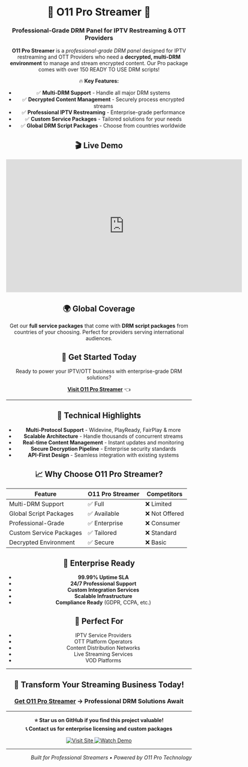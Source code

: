 <div align="center">

# 🚀 O11 Pro Streamer 🚀
### Professional-Grade DRM Panel for IPTV Restreaming & OTT Providers



<p>
  <strong>O11 Pro Streamer</strong> is a <em>professional-grade DRM panel</em> designed for IPTV restreaming and OTT Providers who need a <strong>decrypted, multi-DRM environment</strong> to manage and stream encrypted content. Our Pro package comes with over 150 READY TO USE DRM scripts!
</p>

🔥 **Key Features:**
- ✅ **Multi-DRM Support** - Handle all major DRM systems
- ✅ **Decrypted Content Management** - Securely process encrypted streams
- ✅ **Professional IPTV Restreaming** - Enterprise-grade performance
- ✅ **Custom Service Packages** - Tailored solutions for your needs
- ✅ **Global DRM Script Packages** - Choose from countries worldwide

## 🎬 Live Demo
<div align="center">
  <iframe src="https://player.vimeo.com/video/1127665826?h=ad8bbc57f6" width="640" height="360" frameborder="0" allow="autoplay; fullscreen" allowfullscreen></iframe>
</div>

## 🌍 Global Coverage
Get our **full service packages** that come with **DRM script packages** from countries of your choosing. Perfect for providers serving international audiences.

## 🚀 Get Started Today
Ready to power your IPTV/OTT business with enterprise-grade DRM solutions?

**[Visit O11 Pro Streamer](https://o11pro.com/)** 👈

---

## 🔧 Technical Highlights
- **Multi-Protocol Support** - Widevine, PlayReady, FairPlay & more
- **Scalable Architecture** - Handle thousands of concurrent streams
- **Real-time Content Management** - Instant updates and monitoring
- **Secure Decryption Pipeline** - Enterprise security standards
- **API-First Design** - Seamless integration with existing systems

## 📈 Why Choose O11 Pro Streamer?
| Feature | O11 Pro Streamer | Competitors |
|---------|------------------|-------------|
| Multi-DRM Support | ✅ Full | ❌ Limited |
| Global Script Packages | ✅ Available | ❌ Not Offered |
| Professional-Grade | ✅ Enterprise | ❌ Consumer |
| Custom Service Packages | ✅ Tailored | ❌ Standard |
| Decrypted Environment | ✅ Secure | ❌ Basic |

## 💼 Enterprise Ready
- **99.99% Uptime SLA**
- **24/7 Professional Support**
- **Custom Integration Services**
- **Scalable Infrastructure**
- **Compliance Ready** (GDPR, CCPA, etc.)

## 🎯 Perfect For
- IPTV Service Providers
- OTT Platform Operators
- Content Distribution Networks
- Live Streaming Services
- VOD Platforms

---

<div align="center">

## 🚀 **Transform Your Streaming Business Today!**
### [Get O11 Pro Streamer](https://o11pro.com/) → Professional DRM Solutions Await

</div>

---

<div align="center">
  
**⭐ Star us on GitHub if you find this project valuable!**  
**📞 Contact us for enterprise licensing and custom packages**

<p>
  <a href="https://o11pro.com/">
    <img src="https://img.shields.io/badge/Visit%20Site-o11pro.com-brightgreen?style=for-the-badge&logo=globe" alt="Visit Site">
  </a>
  <a href="https://player.vimeo.com/video/1127665826?h=ad8bbc57f6">
    <img src="https://img.shields.io/badge/Watch%20Demo-Vimeo-blue?style=for-the-badge&logo=vimeo" alt="Watch Demo">
  </a>
</p>

</div>

---

<div align="right">
  <em>Built for Professional Streamers • Powered by O11 Pro Technology</em>
</div>

</div>
